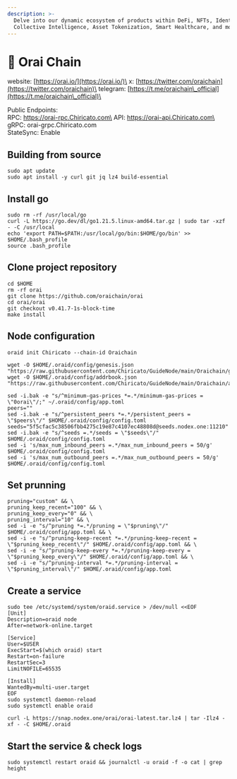 ```yaml
---
description: >-
  Delve into our dynamic ecosystem of products within DeFi, NFTs, Identity,
  Collective Intelligence, Asset Tokenization, Smart Healthcare, and more.
---
```


# 🧊 Orai Chain

website: [https://orai.io/](https://orai.io/)\
x: [https://twitter.com/oraichain](https://twitter.com/oraichain)\
telegram: [https://t.me/oraichain\_official](https://t.me/oraichain\_official)\


Public Endpoints:\
RPC: https://orai-rpc.Chiricato.com\
API: https://orai-api.Chiricato.com\
gRPC: orai-grpc.Chiricato.com\
StateSync: Enable

## **Building from source**

```
sudo apt update
sudo apt install -y curl git jq lz4 build-essential
```

## **Install go**

```
sudo rm -rf /usr/local/go
curl -L https://go.dev/dl/go1.21.5.linux-amd64.tar.gz | sudo tar -xzf - -C /usr/local
echo 'export PATH=$PATH:/usr/local/go/bin:$HOME/go/bin' >> $HOME/.bash_profile
source .bash_profile
```

## **Clone project repository**

```
cd $HOME
rm -rf orai
git clone https://github.com/oraichain/orai
cd orai/orai
git checkout v0.41.7-1s-block-time
make install
```

## **Node configuration**

```
oraid init Chiricato --chain-id Oraichain

wget -O $HOME/.oraid/config/genesis.json "https://raw.githubusercontent.com/Chiricato/GuideNode/main/Oraichain/genesis.json"
wget -O $HOME/.oraid/config/addrbook.json "https://raw.githubusercontent.com/Chiricato/GuideNode/main/Oraichain/addrbook.json"

sed -i.bak -e "s/^minimum-gas-prices *=.*/minimum-gas-prices = \"0orai\"/;" ~/.oraid/config/app.toml
peers=""
sed -i.bak -e "s/^persistent_peers *=.*/persistent_peers = \"$peers\"/" $HOME/.oraid/config/config.toml
seeds="5f5cfac5c38506fbb4275c19e87c4107ec48808d@seeds.nodex.one:11210"
sed -i.bak -e "s/^seeds =.*/seeds = \"$seeds\"/" $HOME/.oraid/config/config.toml
sed -i 's/max_num_inbound_peers =.*/max_num_inbound_peers = 50/g' $HOME/.oraid/config/config.toml
sed -i 's/max_num_outbound_peers =.*/max_num_outbound_peers = 50/g' $HOME/.oraid/config/config.toml
```

## **Set prunning**

```
pruning="custom" && \
pruning_keep_recent="100" && \
pruning_keep_every="0" && \
pruning_interval="10" && \
sed -i -e "s/^pruning *=.*/pruning = \"$pruning\"/" $HOME/.oraid/config/app.toml && \
sed -i -e "s/^pruning-keep-recent *=.*/pruning-keep-recent = \"$pruning_keep_recent\"/" $HOME/.oraid/config/app.toml && \
sed -i -e "s/^pruning-keep-every *=.*/pruning-keep-every = \"$pruning_keep_every\"/" $HOME/.oraid/config/app.toml && \
sed -i -e "s/^pruning-interval *=.*/pruning-interval = \"$pruning_interval\"/" $HOME/.oraid/config/app.toml
```

## **Create a service**

```
sudo tee /etc/systemd/system/oraid.service > /dev/null <<EOF
[Unit]
Description=oraid node
After=network-online.target

[Service]
User=$USER
ExecStart=$(which oraid) start
Restart=on-failure
RestartSec=3
LimitNOFILE=65535

[Install]
WantedBy=multi-user.target
EOF
sudo systemctl daemon-reload
sudo systemctl enable oraid

curl -L https://snap.nodex.one/orai/orai-latest.tar.lz4 | tar -Ilz4 -xf - -C $HOME/.oraid
```

## **Start the service & check logs**

```
sudo systemctl restart oraid && journalctl -u oraid -f -o cat | grep height
```
